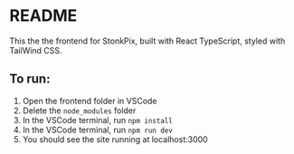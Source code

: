 <h1>README</h1>
This the the frontend for StonkPix, built with React TypeScript, styled with TailWind CSS.



<h2>To run:</h2>

1. Open the frontend folder in VSCode
2. Delete the `node_modules` folder
3. In the VSCode terminal, run ``npm install``
4. In the VSCode terminal, run `npm run dev`
5. You should see the site running at localhost:3000
